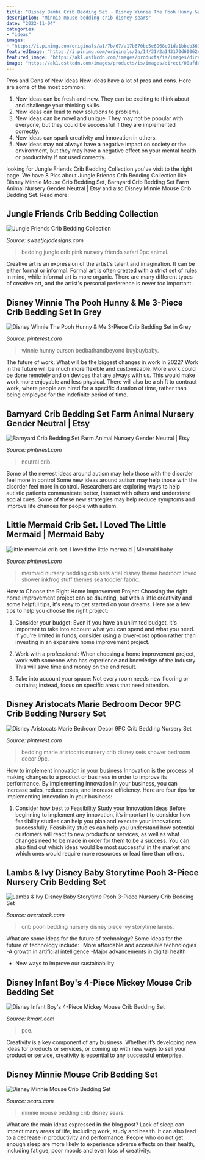 ```yaml
---
title: "Disney Bambi Crib Bedding Set ~ Disney Winnie The Pooh Hunny &amp; Me 3-piece Crib Bedding Set In Grey"
description: "Minnie mouse bedding crib disney sears"
date: "2022-11-04"
categories:
- "ideas"
images:
- "https://i.pinimg.com/originals/a1/7b/67/a17b670bc5e6968e91da1bbeb3614ede.jpg"
featuredImage: "https://i.pinimg.com/originals/2a/14/31/2a143170d60062e478dd252511b6888b.jpg"
featured_image: "https://ak1.ostkcdn.com/images/products/is/images/direct/00afda01ab9b76a9b58bd3448d78b63e757549a5/Lambs-%26-Ivy-Disney-Baby-Storytime-Pooh-3-Piece-Nursery-Crib-Bedding-Set.jpg"
image: "https://ak1.ostkcdn.com/images/products/is/images/direct/00afda01ab9b76a9b58bd3448d78b63e757549a5/Lambs-%26-Ivy-Disney-Baby-Storytime-Pooh-3-Piece-Nursery-Crib-Bedding-Set.jpg"
---
```



Pros and Cons of New Ideas
New ideas have a lot of pros and cons. Here are some of the most common:
1. New ideas can be fresh and new. They can be exciting to think about and challenge your thinking skills.
2. New ideas can lead to new solutions to problems.
3. New ideas can be novel and unique. They may not be popular with everyone, but they could be successful if they are implemented correctly.
4. New ideas can spark creativity and innovation in others.
5. New ideas may not always have a negative impact on society or the environment, but they may have a negative effect on your mental health or productivity if not used correctly.

	

		
looking for Jungle Friends Crib Bedding Collection you've visit to the right page. We have 8 Pics about Jungle Friends Crib Bedding Collection like Disney Minnie Mouse Crib Bedding Set, Barnyard Crib Bedding Set Farm Animal Nursery Gender Neutral | Etsy and also Disney Minnie Mouse Crib Bedding Set. Read more:
		
    
## Jungle Friends Crib Bedding Collection

<img loading=lazy src="https://sep.yimg.com/ca/I/yhst-134886229247857_2272_1399883147" onerror="this.onerror=null;this.src='https://tse4.mm.bing.net/th?id=OIP.TrjKb7m550UiD_DfmH5figHaFX&amp;pid=15.1';" alt="Jungle Friends Crib Bedding Collection">

_Source: sweetjojodesigns.com_

>bedding jungle crib pink nursery friends safari 9pc animal. 

	

Creative art is an expression of the artist's talent and imagination. It can be either formal or informal. Formal art is often created with a strict set of rules in mind, while informal art is more organic. There are many different types of creative art, and the artist's personal preference is never too important.

    
## Disney Winnie The Pooh Hunny &amp; Me 3-Piece Crib Bedding Set In Grey

<img loading=lazy src="https://i.pinimg.com/originals/92/14/b8/9214b86a87a494c0fba1a56469c48dfd.jpg" onerror="this.onerror=null;this.src='https://tse2.mm.bing.net/th?id=OIP.P2cSQZKzL0gMHcNsKMZhLQHaHa&amp;pid=15.1';" alt="Disney Winnie The Pooh Hunny &amp; Me 3-Piece Crib Bedding Set in Grey">

_Source: pinterest.com_

>winnie hunny ourson bedbathandbeyond buybuybaby. 

	

The future of work: What will be the biggest changes in work in 2022?
Work in the future will be much more flexible and customizable. More work could be done remotely and on devices that are always with us. This would make work more enjoyable and less physical. There will also be a shift to contract work, where people are hired for a specific duration of time, rather than being employed for the indefinite period of time.

    
## Barnyard Crib Bedding Set Farm Animal Nursery Gender Neutral | Etsy

<img loading=lazy src="https://i.pinimg.com/originals/a1/7b/67/a17b670bc5e6968e91da1bbeb3614ede.jpg" onerror="this.onerror=null;this.src='https://tse1.mm.bing.net/th?id=OIP.QQu_xFnnJT9hJP7RsWkBCQHaIX&amp;pid=15.1';" alt="Barnyard Crib Bedding Set Farm Animal Nursery Gender Neutral | Etsy">

_Source: pinterest.com_

>neutral crib. 

	

Some of the newest ideas around autism may help those with the disorder feel more in control
Some new ideas around autism may help those with the disorder feel more in control. Researchers are exploring ways to help autistic patients communicate better, interact with others and understand social cues. Some of these new strategies may help reduce symptoms and improve life chances for people with autism.

    
## Little Mermaid Crib Set. I Loved The Little Mermaid | Mermaid Baby

<img loading=lazy src="https://i.pinimg.com/originals/2a/14/31/2a143170d60062e478dd252511b6888b.jpg" onerror="this.onerror=null;this.src='https://tse4.mm.bing.net/th?id=OIP.xzYuoCkx50CxrtyLS4xhVAHaFo&amp;pid=15.1';" alt="little mermaid crib set. I loved the little mermaid | Mermaid baby">

_Source: pinterest.com_

>mermaid nursery bedding crib sets ariel disney theme bedroom loved shower inkfrog stuff themes sea toddler fabric. 

	

How to Choose the Right Home Improvement Project
Choosing the right home improvement project can be daunting, but with a little creativity and some helpful tips, it's easy to get started on your dreams. Here are a few tips to help you choose the right project:
1. Consider your budget: Even if you have an unlimited budget, it's important to take into account what you can spend and what you need. If you're limited in funds, consider using a lower-cost option rather than investing in an expensive home improvement project.

2. Work with a professional: When choosing a home improvement project, work with someone who has experience and knowledge of the industry. This will save time and money on the end result.

3. Take into account your space: Not every room needs new flooring or curtains; instead, focus on specific areas that need attention.

    
## Disney Aristocats Marie Bedroom Decor 9PC Crib Bedding Nursery Set

<img loading=lazy src="https://i.pinimg.com/736x/5a/a3/f7/5aa3f7c0d2c3cf3ce3bd16db0d6bdec2--nursery-sets-nursery-bedding.jpg" onerror="this.onerror=null;this.src='https://tse1.mm.bing.net/th?id=OIP.KAApeDnKxcVWbdpnxEADBAHaHZ&amp;pid=15.1';" alt="Disney Aristocats Marie Bedroom Decor 9PC Crib Bedding Nursery Set">

_Source: pinterest.com_

>bedding marie aristocats nursery crib disney sets shower bedroom decor 9pc. 

	

How to implement innovation in your business
Innovation is the process of making changes to a product or business in order to improve its performance. By implementing innovation in your business, you can increase sales, reduce costs, and increase efficiency. Here are four tips for implementing innovation in your business:
1. Consider how best to Feasibility Study your Innovation Ideas
Before beginning to implement any innovation, it’s important to consider how feasibility studies can help you plan and execute your innovations successfully. Feasibility studies can help you understand how potential customers will react to new products or services, as well as what changes need to be made in order for them to be a success. You can also find out which ideas would be most successful in the market and which ones would require more resources or lead time than others.


    
## Lambs &amp; Ivy Disney Baby Storytime Pooh 3-Piece Nursery Crib Bedding Set

<img loading=lazy src="https://ak1.ostkcdn.com/images/products/is/images/direct/00afda01ab9b76a9b58bd3448d78b63e757549a5/Lambs-%26-Ivy-Disney-Baby-Storytime-Pooh-3-Piece-Nursery-Crib-Bedding-Set.jpg" onerror="this.onerror=null;this.src='https://tse2.mm.bing.net/th?id=OIP.B_e3mX4myQrAnOmj6RUfmgHaHa&amp;pid=15.1';" alt="Lambs &amp; Ivy Disney Baby Storytime Pooh 3-Piece Nursery Crib Bedding Set">

_Source: overstock.com_

>crib pooh bedding nursery disney piece ivy storytime lambs. 

	

What are some ideas for the future of technology?
Some ideas for the future of technology include: 
-More affordable and accessible technologies 
-A growth in artificial intelligence 
-Major advancements in digital health 
- New ways to improve our sustainability

    
## Disney Infant Boy&#039;s 4-Piece Mickey Mouse Crib Bedding Set

<img loading=lazy src="https://c.shld.net/rpx/i/s/i/spin/image/spin_prod_933305712??hei=64&amp;wid=64&amp;qlt=50" onerror="this.onerror=null;this.src='https://tse4.mm.bing.net/th?id=OIP.cwGL5aIh8N6kuRgnocMz6QHaHa&amp;pid=15.1';" alt="Disney Infant Boy&#039;s 4-Piece Mickey Mouse Crib Bedding Set">

_Source: kmart.com_

>pce. 

	

Creativity is a key component of any business. Whether it’s developing new ideas for products or services, or coming up with new ways to sell your product or service, creativity is essential to any successful enterprise.

    
## Disney Minnie Mouse Crib Bedding Set

<img loading=lazy src="https://c.shld.net/rpx/i/s/i/spin/10099908/prod_16381694512??hei=64&amp;wid=64&amp;qlt=50" onerror="this.onerror=null;this.src='https://tse4.mm.bing.net/th?id=OIP.K1bQwXG7JzGTsKK1JH0fYwHaHa&amp;pid=15.1';" alt="Disney Minnie Mouse Crib Bedding Set">

_Source: sears.com_

>minnie mouse bedding crib disney sears. 

	

What are the main ideas expressed in the blog post?
Lack of sleep can impact many areas of life, including work, study and health. It can also lead to a decrease in productivity and performance. People who do not get enough sleep are more likely to experience adverse effects on their health, including fatigue, poor moods and even loss of creativity.

